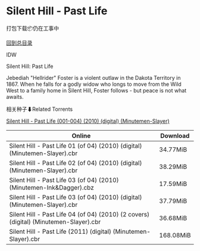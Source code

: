 # Silent Hill - Past Life

打包下载📦仍在工事中

[回到总目录](/Catalogs.md)

IDW

Silent Hill: Past Life

 Jebediah "Hellrider" Foster is a violent outlaw in the Dakota Territory in 1867. When he falls for a godly widow who longs to move from the Wild West to a family home in Silent Hill, Foster follows - but peace is not what awaits.





相关种子⬇Related Torrents

[Silent Hill - Past Life (001-004) (2010) (digital) (Minutemen-Slayer)](https://github.com/alicewish/markdown/blob/master/torrent/Silent-Hill---Past-Life--001-004---2010---digital---Minutemen-Slayer.md)

Online | Download
--- | ---
Silent Hill - Past Life 01 (of 04) (2010) (digital) (Minutemen-Slayer).cbr | 34.77MiB
Silent Hill - Past Life 02 (of 04) (2010) (digital) (Minutemen-Slayer).cbr | 38.29MiB
Silent Hill - Past Life 03 (of 04) (2010) (Minutemen-Ink&Dagger).cbz | 17.59MiB
Silent Hill - Past Life 03 (of 04) (2010) (digital) (Minutemen-Slayer).cbr | 37.79MiB
Silent Hill - Past Life 04 (of 04) (2010) (2 covers) (digital) (Minutemen-Slayer).cbr | 36.68MiB
Silent Hill - Past Life (2011) (digital) (Minutemen-Slayer).cbr | 168.08MiB